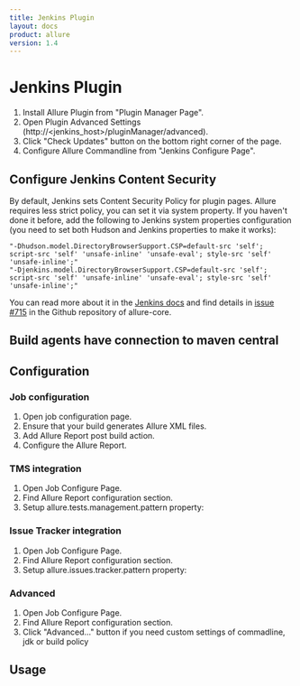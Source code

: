 ```yaml
---
title: Jenkins Plugin
layout: docs
product: allure
version: 1.4
---
```


# Jenkins Plugin

1. Install Allure Plugin from "Plugin Manager Page".
2. Open Plugin Advanced Settings (http://<jenkins_host>/pluginManager/advanced).
3. Click "Check Updates" button on the bottom right corner of the page.
4. Configure Allure Commandline from "Jenkins Configure Page".

## Configure Jenkins Content Security

By default, Jenkins sets Content Security Policy for plugin pages.
Allure requires less strict policy, you can set it via system property.
If you haven't done it before, add the following to Jenkins system properties configuration
(you need to set both Hudson and Jenkins properties to make it works):

```
"-Dhudson.model.DirectoryBrowserSupport.CSP=default-src 'self'; script-src 'self' 'unsafe-inline' 'unsafe-eval'; style-src 'self' 'unsafe-inline';"
"-Djenkins.model.DirectoryBrowserSupport.CSP=default-src 'self'; script-src 'self' 'unsafe-inline' 'unsafe-eval'; style-src 'self' 'unsafe-inline';"
```

You can read more about it in the [Jenkins docs](https://wiki.jenkins-ci.org/display/JENKINS/Configuring+Content+Security+Policy)
and find details in [issue #715](https://github.com/allure-framework/allure-core/issues/715) in the Github repository of allure-core.

## Build agents have connection to maven central

## Configuration

### Job configuration

1. Open job configuration page.
2. Ensure that your build generates Allure XML files.
3. Add Allure Report post build action.
4. Configure the Allure Report.

### TMS integration

1. Open Job Configure Page.
2. Find Allure Report configuration section.
3. Setup allure.tests.management.pattern property:

### Issue Tracker integration

1. Open Job Configure Page.
2. Find Allure Report configuration section.
3. Setup allure.issues.tracker.pattern property:

### Advanced

1. Open Job Configure Page.
2. Find Allure Report configuration section.
3. Click "Advanced..." button if you need custom settings of commadline, jdk or build policy

## Usage
